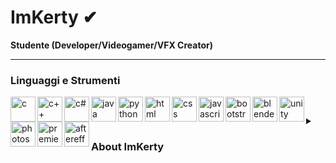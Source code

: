 <html>
<head>
  
</head>
<body>
   
   
#  ImKerty ✔

**Studente (Developer/Videogamer/VFX Creator)**

---

### Linguaggi e Strumenti

          
          
<img align="left" alt="c" width="40px" style="padding=right:10px;" src="https://cdn.jsdelivr.net/gh/devicons/devicon/icons/c/c-original.svg"/>
<img align="left" alt="c++" width="40px" style="padding=right:10px;" src="https://cdn.jsdelivr.net/gh/devicons/devicon/icons/cplusplus/cplusplus-original.svg"/>
<img align="left" alt="c#" width="40px" style="padding=right:10px;" src="https://cdn.jsdelivr.net/gh/devicons/devicon/icons/csharp/csharp-original.svg"/>
<img align="left" alt="java" width="40px" style="padding=right:10px;" src="https://cdn.jsdelivr.net/gh/devicons/devicon/icons/java/java-original.svg"/>
<img align="left" alt="python" width="40px" style="padding=right:10px;" src="https://cdn.jsdelivr.net/gh/devicons/devicon/icons/python/python-original.svg"/>
<img align="left" alt="html" width="40px" style="padding=right:10px;" src="https://cdn.jsdelivr.net/gh/devicons/devicon/icons/html5/html5-original.svg"/>
<img align="left" alt="css" width="40px" style="padding=right:10px;" src="https://cdn.jsdelivr.net/gh/devicons/devicon/icons/css3/css3-original.svg"/>
<img align="left" alt="javascript" width="40px" style="padding=right:10px;" src="https://cdn.jsdelivr.net/gh/devicons/devicon/icons/javascript/javascript-original.svg"/>
<img align="left" alt="bootstrap" width="40px" style="padding=right:10px;" src="https://cdn.jsdelivr.net/gh/devicons/devicon/icons/bootstrap/bootstrap-original.svg"/>
<img align="left" alt="blender" width="40px" style="padding=right:10px;" src="https://cdn.jsdelivr.net/gh/devicons/devicon/icons/blender/blender-original.svg"/>
<img align="left" alt="unity" width="40px" style="padding=right:10px;" src="https://cdn.jsdelivr.net/gh/devicons/devicon/icons/unity/unity-original.svg"/>
<img align="left" alt="photoshop" width="40px" style="padding=right:10px;" src="https://cdn.jsdelivr.net/gh/devicons/devicon/icons/photoshop/photoshop-plain.svg"/>
<img align="left" alt="premierepro" width="40px" style="padding=right:10px;" src="https://cdn.jsdelivr.net/gh/devicons/devicon/icons/premierepro/premierepro-original.svg"/>
<img align="left" alt="aftereffects" width="40px" style="padding=right:10px;" src="https://cdn.jsdelivr.net/gh/devicons/devicon/icons/aftereffects/aftereffects-original.svg"/>



##
<br/>
<details>
  <summary><h3>About ImKerty</h3></summary>
  Ciao questo è un test
</details>

</body>
</html>
